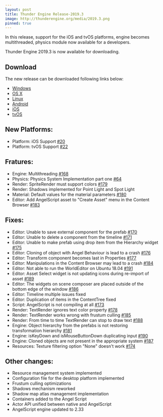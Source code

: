 ```yaml
---
layout: post
title: Thunder Engine Release-2019.3
image: http://thunderengine.org/media/2019.3.png
pinned: true
---
```


In this release, support for the iOS and tvOS platforms, engine becomes multithreaded, physics module now available for a developers.

Thunder Engine 2019.3 is now available for downloading.

## Download

The new release can be downloaded following links below: 
- [Windows](https://github.com/eprikazchikov/thunder/releases/download/release-2019.3/ThunderEngine-windows-x86.7z)
- [OS X](https://github.com/eprikazchikov/thunder/releases/download/release-2019.3/ThunderEngine-macosx-x86_64.tar.gz)
- [Linux](https://github.com/eprikazchikov/thunder/releases/download/release-2019.3/ThunderEngine-linux-x86_64.tar.gz)
- [Android](https://github.com/eprikazchikov/thunder/releases/download/release-2019.3/ThunderEngine-android.tar.gz)
- [iOS](https://github.com/eprikazchikov/thunder/releases/download/release-2019.3/ThunderEngine-ios-arm64.tar.gz)
- [tvOS](https://github.com/eprikazchikov/thunder/releases/download/release-2019.3/ThunderEngine-tvos-arm64.tar.gz)

## New Platforms:
- Platform: iOS Support [#20](https://github.com/eprikazchikov/thunder/issues/20)
- Platform: tvOS Support [#22](https://github.com/eprikazchikov/thunder/issues/22)

## Fratures:
- Engine: Multithreading [#168](https://github.com/eprikazchikov/thunder/issues/168)
- Physics: Physics System Implementation part one [#64](https://github.com/eprikazchikov/thunder/issues/64)
- Render: SpriteRender must support colors [#179](https://github.com/eprikazchikov/thunder/issues/179)
- Render: Shadows implemented for Point Light and Spot Light
- Material: Default values for the material parameters [#180](https://github.com/eprikazchikov/thunder/issues/180)
- Editor: Add AngelScript asset to "Create Asset" menu in the Content Browser [#183](https://github.com/eprikazchikov/thunder/issues/183)

## Fixes:
- Editor: Unable to save external component for the prefab [#170](https://github.com/eprikazchikov/thunder/issues/170)
- Editor: Unable to delete a component from the timeline [#171](https://github.com/eprikazchikov/thunder/issues/171)
- Editor: Unable to make prefab using drop item from the Hierarchy widget [#175](https://github.com/eprikazchikov/thunder/issues/175)
- Editor: Cloning of object with Angel Behaviour is lead to a crash [#176](https://github.com/eprikazchikov/thunder/issues/176)
- Editor: Transform component becomes last in Properties [#177](https://github.com/eprikazchikov/thunder/issues/177)
- Editor: Manipulations in the Content Browser may lead to a crash [#184](https://github.com/eprikazchikov/thunder/issues/184)
- Editor: Not able to run the WorldEditor on Ubuntu 18.04 [#191](https://github.com/eprikazchikov/thunder/issues/191)
- Editor: Asset Select widget is not updating icons during re-import of asset [#189](https://github.com/eprikazchikov/thunder/issues/189)
- Editor: The widgets on scene composer are placed outside of the bottom edge of the window [#186](https://github.com/eprikazchikov/thunder/issues/186)
- Editor: Timeline multiple issues fixed
- Editor: Duplication of items in the ContentTree fixed
- Script: AngelScript is not compiling at all [#173](https://github.com/eprikazchikov/thunder/issues/173)
- Render: TextRender ignores text color property [#178](https://github.com/eprikazchikov/thunder/issues/178)
- Render: TextRender works wrong with frustum culling [#185](https://github.com/eprikazchikov/thunder/issues/185)
- Render: From time to time TextRender can stop to draw text [#188](https://github.com/eprikazchikov/thunder/issues/188)
- Engine: Object hierarchy from the prefabs is not restoring transformation hierarchy [#181](https://github.com/eprikazchikov/thunder/issues/181)
- Engine: isKeyDown and isMouseButtonDown duplicating input [#190](https://github.com/eprikazchikov/thunder/issues/190)
- Engine: Cloned objects are not present in the appropriate system [#187](https://github.com/eprikazchikov/thunder/issues/187)
- Resources: Texture filtering option "None" doesn't work [#174](https://github.com/eprikazchikov/thunder/issues/174)

## Other changes:
- Resource management system implemented
- Configuration file for the desktop platform implemented
- Frustum culling optimizations
- Shadows mechanism reworked
- Shadow map atlas management implementation
- Containers added to the Angel Script
- Actor API unified between native and AngelScript
- AngelScript engine updated to 2.33

